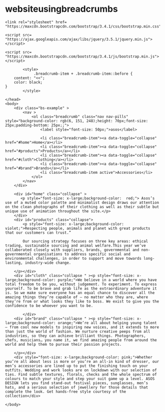 # websiteusingbreadcrumbs
<html>
    <head>
       <meta name="viewport" content= 
		"width=device-width, initial-scale=1"> 

	<link rel="stylesheet" href= "https://maxcdn.bootstrapcdn.com/bootstrap/3.4.1/css/bootstrap.min.css"> 

	<script src= "https://ajax.googleapis.com/ajax/libs/jquery/3.5.1/jquery.min.js"> </script> 

    <script src= "https://maxcdn.bootstrapcdn.com/bootstrap/3.4.1/js/bootstrap.min.js"> </script> 
   <!--<link href= 
        "https://cdnjs.cloudflare.com/ajax/libs/semantic-ui/2.4.1/semantic.min.css"
                rel="stylesheet" /> 
          
            <script src= 
        "https://cdnjs.cloudflare.com/ajax/libs/semantic-ui/2.4.1/semantic.min.js"> 
            </script>-->
            <style>
                 .breadcrumb-item + .breadcrumb-item::before {
        content: "<<";
        color: black;
    }
            </style>

    </head>
    <body>
        <div class="bs-example" >
            <nav >
                <ol class="breadcrumb" class="nav nav-pills" style="background-color: rgb(6, 151, 248);height: 70px;font-size: 25px;padding-bottom: 25px;;">
                    <label style="font-size: 50px;">asos</label>
                    
                    <li class="breadcrumb-item"><a data-toggle="collapse" href="#home">Home</a></li>
                    <li class="breadcrumb-item"><a data-toggle="collapse" href="#products">Products</a></li>
                    <li class="breadcrumb-item"><a data-toggle="collapse" href="#cloth">Clothing</a></li>
                    <li class="breadcrumb-item"><a data-toggle="collapse" href="#brand">Brands</a></li>
                    <li class="breadcrumb-item active">Accessories</li>
                </ol>
            </nav>
        </div>
       
        <div id="home" class="collapse" >
           <p style="font-size: x-large;background-color:  red;"> Asos’s use of a muted color palette and minimalist design draws our attention on the clean photographs of their clothing as well as their subtle but unique use of animation throughout the site.</p>
        </div>
        <div id="products" class="collapse">
            <p style="font-size: x-large;background-color:  violet;">Respecting people, animals and planet with great products that our customers can trust.”  

            Our sourcing strategy focuses on three key areas: ethical trading, sustainable sourcing and animal welfare.This year we’ve collaborated closely with suppliers, brands, governmental and non-governmental organisations to address specific social and environmental challenges, in order to support and move towards long-lasting, industry-wide change.

        </p></div>
        <div id="cloth" class="collapse " ><p style="font-size: x-large;background-color: purple;">We believe in a world where you have total freedom to be you, without judgement. To experiment. To express yourself. To be brave and grab life as the extraordinary adventure it is. So we make sure everyone has an equal chance to discover all the amazing things they’re capable of – no matter who they are, where they’re from or what looks they like to boss. We exist to give you the confidence to be whoever you want to be.

            </div>
        <div id="brand" class="collapse " ><p style="font-size: x-large;background-color: orange;">We’re all about helping young talent – from cool new models to inspiring new voices, and it extends to more than just the world of fashion. We nurture creative peeps from all industries, so they can achieve brilliant things. Photographers, chefs, musicians… you name it, we find amazing people from around the world and help them to pursue their passion projects.

        </p></div>
        <div style="font-size: x-large;background-color: pink;">Whether you’re all about less is more or you’re an all-in kind of dresser, our men’s accessories are lined up to put the finishing touch on your outfits. Wedding and work looks are on lockdown with our selection of ties. Find subtle textures, florals, checks and the whole spectrum of colours to match your style and step your suit game up a level. ASOS DESIGN lets you find stand-out festival pieces, sunglasses, men’s hats, and a serious selection of jewellery for those details that complete the look. Get hands-free style courtesy of the collection</div>
       
    </body>
</html>
